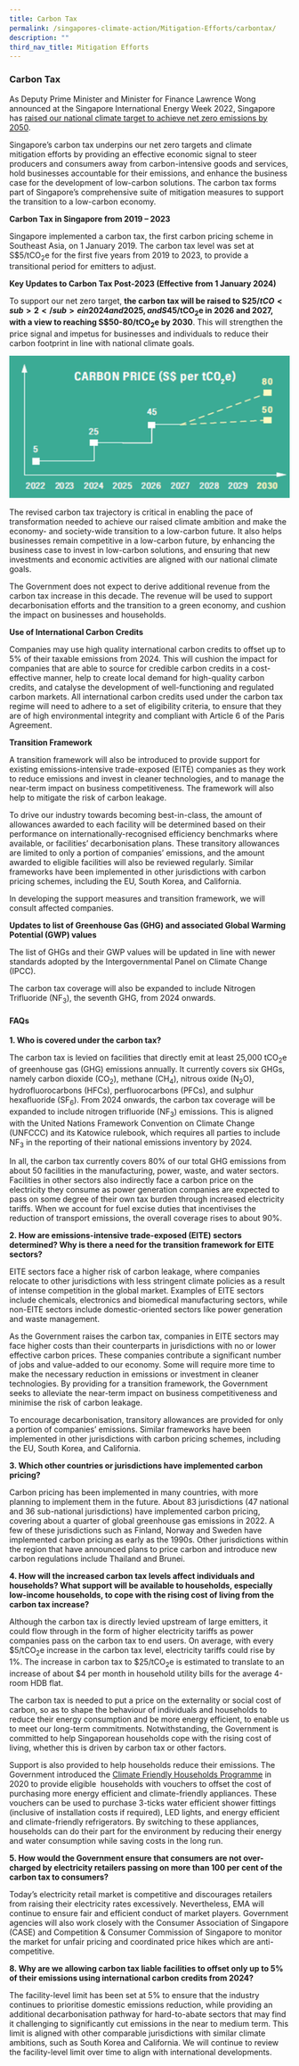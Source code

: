 ```yaml
---
title: Carbon Tax
permalink: /singapores-climate-action/Mitigation-Efforts/carbontax/
description: ""
third_nav_title: Mitigation Efforts
---
```

### Carbon Tax

As Deputy Prime Minister and Minister for Finance Lawrence Wong announced at the Singapore International Energy Week 2022, Singapore has [raised our national climate target to achieve net zero emissions by 2050](/singapores-climate-action/singapores-climate-targets/overview/).

Singapore’s carbon tax underpins our net zero targets and climate mitigation efforts by providing an effective economic signal to steer producers and consumers away from carbon-intensive goods and services, hold businesses accountable for their emissions, and enhance the business case for the development of low-carbon solutions. The carbon tax forms part of Singapore’s comprehensive suite of mitigation measures to support the transition to a low-carbon economy.

**Carbon Tax in Singapore from 2019 – 2023**

Singapore implemented a carbon tax, the first carbon pricing scheme in Southeast Asia, on 1 January 2019. The carbon tax level was set at S$5/tCO<sub>2</sub>e for the first five years from 2019 to 2023, to provide a transitional period for emitters to adjust.

**Key Updates to Carbon Tax Post-2023 (Effective from 1 January 2024)**

To support our net zero target, **the carbon tax will be raised to S$25/tCO<sub>2</sub>e in 2024 and 2025, and S$45/tCO<sub>2</sub>e in 2026 and 2027, with a view to reaching S$50-80/tCO<sub>2</sub>e by 2030**. This will strengthen the price signal and impetus for businesses and individuals to reduce their carbon footprint in line with national climate goals.

![](/images/Carbon%20Price%20Image.png)

The revised carbon tax trajectory is critical in enabling the pace of transformation needed to achieve our raised climate ambition and make the economy- and society-wide transition to a low-carbon future. It also helps businesses remain competitive in a low-carbon future, by enhancing the business case to invest in low-carbon solutions, and ensuring that new investments and economic activities are aligned with our national climate goals.

The Government does not expect to derive additional revenue from the carbon tax increase in this decade. The revenue will be used to support decarbonisation efforts and the transition to a green economy, and cushion the impact on businesses and households.

**Use of International Carbon Credits**

Companies may use high quality international carbon credits to offset up to 5% of their taxable emissions from 2024. This will cushion the impact for companies that are able to source for credible carbon credits in a cost-effective manner, help to create local demand for high-quality carbon credits, and catalyse the development of well-functioning and regulated carbon markets. All international carbon credits used under the carbon tax regime will need to adhere to a set of eligibility criteria, to ensure that they are of high environmental integrity and compliant with Article 6 of the Paris Agreement.

**Transition Framework**

A transition framework will also be introduced to provide support for existing emissions-intensive trade-exposed (EITE) companies as they work to reduce emissions and invest in cleaner technologies, and to manage the near-term impact on business competitiveness. The framework will also help to mitigate the risk of carbon leakage. 

To drive our industry towards becoming best-in-class, the amount of allowances awarded to each facility will be determined based on their performance on internationally-recognised efficiency benchmarks where available, or facilities’ decarbonisation plans. These transitory allowances are limited to only a portion of companies’ emissions, and the amount awarded to eligible facilities will also be reviewed regularly. Similar frameworks have been implemented in other jurisdictions with carbon pricing schemes, including the EU, South Korea, and California.

In developing the support measures and transition framework, we will consult affected companies. 

**Updates to list of Greenhouse Gas (GHG) and associated Global Warming Potential (GWP) values**

The list of GHGs and their GWP values will be updated in line with newer standards adopted by the Intergovernmental Panel on Climate Change (IPCC).

The carbon tax coverage will also be expanded to include Nitrogen Trifluoride (NF<sub>3</sub>), the seventh GHG, from 2024 onwards.




#### FAQs

**1\. Who is covered under the carbon tax?**

The carbon tax is levied on facilities that directly emit at least 25,000 tCO<sub>2</sub>e of greenhouse gas (GHG) emissions annually. It currently covers six GHGs, namely carbon dioxide (CO<sub>2</sub>), methane (CH<sub>4</sub>), nitrous oxide (N<sub>2</sub>O), hydrofluorocarbons (HFCs), perfluorocarbons (PFCs), and sulphur hexafluoride (SF<sub>6</sub>). From 2024 onwards, the carbon tax coverage will be expanded to include nitrogen trifluoride (NF<sub>3</sub>) emissions. This is aligned with the United Nations Framework Convention on Climate Change (UNFCCC) and its Katowice rulebook, which requires all parties to include NF<sub>3</sub> in the reporting of their national emissions inventory by 2024.

In all, the carbon tax currently covers 80% of our total GHG emissions from about 50 facilities in the manufacturing, power, waste, and water sectors. Facilities in other sectors also indirectly face a carbon price on the electricity they consume as power generation companies are expected to pass on some degree of their own tax burden through increased electricity tariffs. When we account for fuel excise duties that incentivises the reduction of transport emissions, the overall coverage rises to about 90%.

**2\. How are emissions-intensive trade-exposed (EITE) sectors determined? Why is there a need for the transition framework for EITE sectors?**

EITE sectors face a higher risk of carbon leakage, where companies relocate to other jurisdictions with less stringent climate policies as a result of intense competition in the global market. Examples of EITE sectors include chemicals, electronics and biomedical manufacturing sectors, while non-EITE sectors include domestic-oriented sectors like power generation and waste management.

As the Government raises the carbon tax, companies in EITE sectors may face higher costs than their counterparts in jurisdictions with no or lower effective carbon prices. These companies contribute a significant number of jobs and value-added to our economy. Some will require more time to make the necessary reduction in emissions or investment in cleaner technologies. By providing for a transition framework, the Government seeks to alleviate the near-term impact on business competitiveness and minimise the risk of carbon leakage.

To encourage decarbonisation, transitory allowances are provided for only a portion of companies’ emissions. Similar frameworks have been implemented in other jurisdictions with carbon pricing schemes, including the EU, South Korea, and California.

**3\. Which other countries or jurisdictions have implemented carbon pricing?**

Carbon pricing has been implemented in many countries, with more planning to implement them in the future. About 83 jurisdictions (47 national and 36 sub-national jurisdictions) have implemented carbon pricing, covering about a quarter of global greenhouse gas emissions in 2022. A few of these jurisdictions such as Finland, Norway and Sweden have implemented carbon pricing as early as the 1990s. Other jurisdictions within the region that have announced plans to price carbon and introduce new carbon regulations include Thailand and Brunei.

**4\. How will the increased carbon tax levels affect individuals and households? What support will be available to households, especially low-income households, to cope with the rising cost of living from the carbon tax increase?**

Although the carbon tax is directly levied upstream of large emitters, it could flow through in the form of higher electricity tariffs as power companies pass on the carbon tax to end users. On average, with every $5/tCO<sub>2</sub>e increase in the carbon tax level, electricity tariffs could rise by 1%. The increase in carbon tax to $25/tCO<sub>2</sub>e is estimated to translate to an increase of about $4 per month in household utility bills for the average 4-room HDB flat.

The carbon tax is needed to put a price on the externality or social cost of carbon, so as to shape the behaviour of individuals and households to reduce their energy consumption and be more energy efficient, to enable us to meet our long-term commitments. Notwithstanding, the Government is committed to help Singaporean households cope with the rising cost of living, whether this is driven by carbon tax or other factors.

Support is also provided to help households reduce their emissions. The Government introduced the [Climate Friendly Households Programme](https://www.climate-friendly-households.gov.sg/) in 2020 to provide eligible  households with vouchers to offset the cost of purchasing more energy efficient and climate-friendly appliances. These vouchers can be used to purchase 3-ticks water efficient shower fittings (inclusive of installation costs if required), LED lights, and energy efficient and climate-friendly refrigerators. By switching to these appliances, households can do their part for the environment by reducing their energy and water consumption while saving costs in the long run.

**5\. How would the Government ensure that consumers are not over-charged by electricity retailers passing on more than 100 per cent of the carbon tax to consumers?**

Today’s electricity retail market is competitive and discourages retailers from raising their electricity rates excessively. Nevertheless, EMA will continue to ensure fair and efficient conduct of market players. Government agencies will also work closely with the Consumer Association of Singapore (CASE) and Competition & Consumer Commission of Singapore to monitor the market for unfair pricing and coordinated price hikes which are anti-competitive.

**8\. Why are we allowing carbon tax liable facilities to offset only up to 5% of their emissions using international carbon credits from 2024?**

The facility-level limit has been set at 5% to ensure that the industry continues to prioritise domestic emissions reduction, while providing an additional decarbonisation pathway for hard-to-abate sectors that may find it challenging to significantly cut emissions in the near to medium term. This limit is aligned with other comparable jurisdictions with similar climate ambitions, such as South Korea and California. We will continue to review the facility-level limit over time to align with international developments.